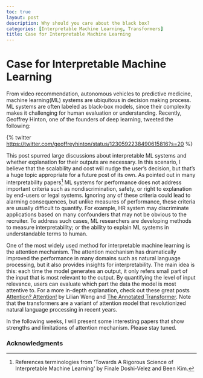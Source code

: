 ```yaml
---
toc: true
layout: post
description: Why should you care about the black box?
categories: [Interpretable Machine Learning, Transformers]
title: Case for Interpretable Machine Learning
---
```


# Case for Interpretable Machine Learning

From video recommendation, autonomous vehicles to predictive medicine, machine learning(ML) systems are ubiquitous in decision making process. ML systems are often labeled as black-box models, since their complexity makes it challenging for human evaluation or understanding. Recently, Geoffrey Hinton, one of the founders of deep learning, tweeted the following:

{% twitter https://twitter.com/geoffreyhinton/status/1230592238490615816?s=20 %}

This post spurred large discussions about interpretable ML systems and whether explanation for their outputs are necessary. In this scenario, I believe that the scalability and cost will nudge the user’s decision, but that’s a huge topic appropriate for a future post of its own. As pointed out in many interpretability papers[^1] ML systems for performance does not address important criteria such as nondiscrimination, safety, or right to explanation by end-users or legal systems. Ignoring any of these criteria could lead to alarming consequences, but unlike measures of performance, these criteria are usually difficult to quantify. For example, HR system may discriminate applications based on many confounders that may not be obvious to the recruiter. To address such cases, ML researchers are developing methods to measure interpretability; or the ability to explain ML systems in understandable terms to human.

One of the most widely used method for interpretable machine learning is the attention mechanism. The attention mechanism has dramatically improved the performance in many domains such as natural language processing, but it also provides insights for interpretability. The main idea is this: each time the model generates an output, it only refers small part of the input that is most relevant to the output. By quantifying the level of input relevance, users can evaluate which part the data the model is most attentive to. For a more in-depth explanation, check out these great posts [Attention? Attention!](https://lilianweng.github.io/lil-log/2018/06/24/attention-attention.html) by Lilian Weng and [The Annotated Transformer](https://nlp.seas.harvard.edu/2018/04/03/attention.html). Note that the transformers are a variant of attention model that revolutionized natural language processing in recent years.

In the following weeks, I will present some interesting papers that show strengths and limitations of attention mechanism. Please stay tuned.

### Acknowledgments
[^1]:References terminologies from 'Towards A Rigorous Science of Interpretable Machine Learning' by Finale Doshi-Velez and Been Kim.
